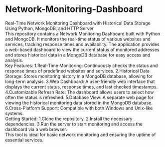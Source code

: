 # Network-Monitoring-Dashboard
Real-Time Network Monitoring Dashboard with Historical Data Storage Using Python, MongoDB, and HTTP Server
<br>
This repository contains a Network Monitoring Dashboard built with Python and MongoDB. It monitors the real-time status of various websites and services, tracking response times and availability. The application provides a web-based dashboard to view the current status of monitored addresses and stores historical data in a MongoDB database for easy access and analysis.
<br>
Key Features:
1.Real-Time Monitoring: Continuously checks the status and response times of predefined websites and services.
2.Historical Data Storage: Stores monitoring history in a MongoDB database, allowing for long-term analysis.
3.Web Dashboard: A user-friendly web interface that displays the current status, response times, and last checked timestamps.
4.Customizable Refresh Rate: The dashboard allows users to select how often the status is refreshed.
5.Database View: A separate web page for viewing the historical monitoring data stored in the MongoDB database.
6.Cross-Platform Support: Compatible with both Windows and Unix-like systems.
<br>
Getting Started:
1.Clone the repository.
2.Install the necessary dependencies.
3.Run the server to start monitoring and access the dashboard via a web browser.
<br>
This tool is ideal for basic network monitoring and ensuring the uptime of essential services.